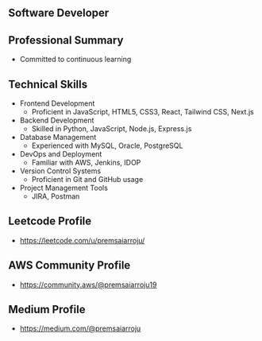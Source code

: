 ## Software Developer

## Professional Summary
- Committed to continuous learning

## Technical Skills
- Frontend Development
  - Proficient in JavaScript, HTML5, CSS3, React, Tailwind CSS, Next.js
- Backend Development
  - Skilled in Python, JavaScript, Node.js, Express.js
- Database Management
  - Experienced with MySQL, Oracle, PostgreSQL
- DevOps and Deployment
  - Familiar with AWS, Jenkins, IDOP
- Version Control Systems
  - Proficient in Git and GitHub usage
- Project Management Tools
  - JIRA, Postman

## Leetcode Profile
- https://leetcode.com/u/premsaiarroju/

## AWS Community Profile
- https://community.aws/@premsaiarroju19

## Medium Profile
- https://medium.com/@premsaiarroju
